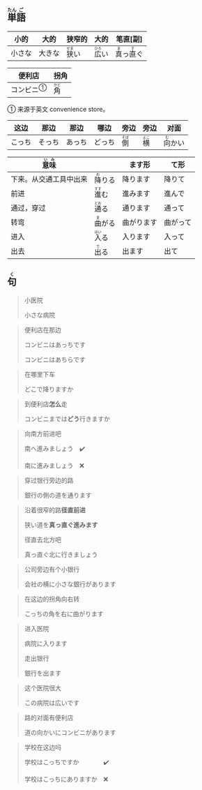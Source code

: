 ## <ruby>単<rt>たん</rt>語<rt>ご</rt></ruby>

| 小的  | 大的  | 狭窄的                        | 大的                         | 笔直[副]                                              |
| --- | --- | -------------------------- | -------------------------- | -------------------------------------------------- |
| 小さな | 大きな | <ruby>狭<rt>せま</rt>い</ruby> | <ruby>広<rt>ひろ</rt>い</ruby> | <ruby>真<rt>ま</rt></ruby>っ<ruby>直<rt>す</rt></ruby>ぐ |

| 便利店                     | 拐角                        |
| ----------------------- | ------------------------- |
| <a>コンビニ</a><sup>①</sup> | <ruby>角<rt>かど</rt></ruby> |

① 来源于英文 convenience store。

| 这边   | 那边   | 那边   | 哪边   | 旁边                         | 旁边                         | 对面                           |
| ------ | ------ | ------ | ------ | ---------------------------- | ---------------------------- | ------------------------------ |
| こっち | そっち | あっち | どっち | <ruby>側<rt>そば</rt></ruby> | <ruby>横<rt>よこ</rt></ruby> | <ruby>向<rt>む</rt>かい</ruby> |

| <ruby>意<rt>い</rt>味<rt>み</rt></ruby> |                                | ます形     | て形     |
| --------------------------------------- | ------------------------------ | ---------- | -------- |
| 下来。从交通工具中出来                  | <ruby>降<rt>お</rt>りる</ruby> | 降ります   | 降りて   |
| 前进                                    | <ruby>進<rt>すす</rt>む</ruby> | 進みます   | 進んで   |
| 通过，穿过                              | <ruby>通<rt>とお</rt>る</ruby> | 通ります   | 通って   |
| 转弯                                    | <ruby>曲<rt>ま</rt>がる</ruby> | 曲がります | 曲がって |
| 进入                                    | <ruby>入<rt>はい</rt>る</ruby> | 入ります   | 入って   |
| 出去                                    | <ruby>出<rt>で</rt>る</ruby>   | 出ます     | 出て     |



## <ruby>句<rt>く</rt></ruby>

> 小医院
> 
> 小さな病院

> 便利店在那边
> 
> コンビニはあっちです
> 
> コンビニはあちらです

> 在哪里下车
> 
> どこで降りますか

> 到便利店**怎么**走
> 
> コンビニまでは**どう**行きますか

> 向南方前进吧
>
> 南へ進みましょう　✔️
>
> 南に進みましょう　❌

> 穿过银行旁边的路
> 
> 銀行の側の道を通ります

> 沿着很窄的路**径直前进**
> 
> 狭い道を**真っ直ぐ進みます**
> 
> 径直去北方吧
> 
> 真っ直ぐ北に行きましょう

> 公司旁边有个小银行
> 
> 会社の横に小さな銀行があります

> 在这边的拐角向右转
> 
> こっちの角を右に曲がります

> 进入医院
> 
> 病院に入ります
> 
> 走出银行
> 
> 銀行を出ます

> 这个医院很大
> 
> この病院は広いです

> 路的对面有便利店
> 
> 道の向かいにコンビニがあります

> 学校在这边吗
>
> 学校はこっちですか　　　　✔️
>
> 学校はこっちにありますか　❌
